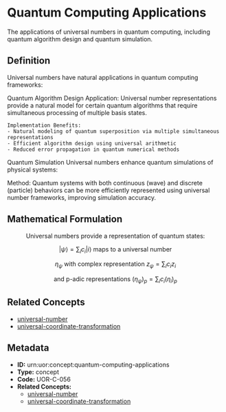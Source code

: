 # Quantum Computing Applications

The applications of universal numbers in quantum computing, including quantum algorithm design and quantum simulation.

## Definition

Universal numbers have natural applications in quantum computing frameworks:

Quantum Algorithm Design
Application: Universal number representations provide a natural model for certain quantum algorithms that require simultaneous processing of multiple basis states.

```
Implementation Benefits:
- Natural modeling of quantum superposition via multiple simultaneous representations
- Efficient algorithm design using universal arithmetic
- Reduced error propagation in quantum numerical methods
```

Quantum Simulation
Universal numbers enhance quantum simulations of physical systems:

Method: Quantum systems with both continuous (wave) and discrete (particle) behaviors can be more efficiently represented using universal number frameworks, improving simulation accuracy.

## Mathematical Formulation

$$
\text{Universal numbers provide a representation of quantum states:}
$$

$$
|\psi\rangle = \sum_i c_i |i\rangle \text{ maps to a universal number }
$$

$$
\eta_\psi \text{ with complex representation } z_\psi = \sum_i c_i z_i
$$

$$
\text{and p-adic representations } (\eta_\psi)_p = \sum_i c_i (\eta_i)_p
$$

## Related Concepts

- [universal-number](./universal-number.md)
- [universal-coordinate-transformation](./universal-coordinate-transformation.md)

## Metadata

- **ID:** urn:uor:concept:quantum-computing-applications
- **Type:** concept
- **Code:** UOR-C-056
- **Related Concepts:**
  - [universal-number](./universal-number.md)
  - [universal-coordinate-transformation](./universal-coordinate-transformation.md)
